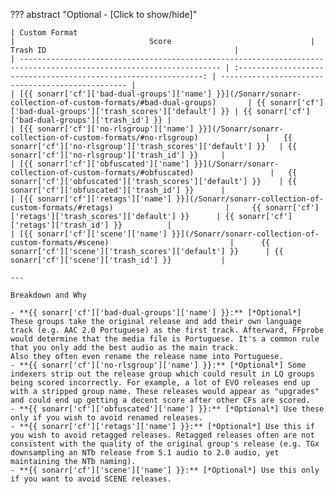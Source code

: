 ??? abstract "Optional - [Click to show/hide]"

    | Custom Format                                                                                                       |                              Score                               | Trash ID                                          |
    | ------------------------------------------------------------------------------------------------------------------- | :--------------------------------------------------------------: | ------------------------------------------------- |
    | [{{ sonarr['cf']['bad-dual-groups']['name'] }}](/Sonarr/sonarr-collection-of-custom-formats/#bad-dual-groups)       | {{ sonarr['cf']['bad-dual-groups']['trash_scores']['default'] }} | {{ sonarr['cf']['bad-dual-groups']['trash_id'] }} |
    | [{{ sonarr['cf']['no-rlsgroup']['name'] }}](/Sonarr/sonarr-collection-of-custom-formats/#no-rlsgroup)               |   {{ sonarr['cf']['no-rlsgroup']['trash_scores']['default'] }}   | {{ sonarr['cf']['no-rlsgroup']['trash_id'] }}     |
    | [{{ sonarr['cf']['obfuscated']['name'] }}](/Sonarr/sonarr-collection-of-custom-formats/#obfuscated)                 |   {{ sonarr['cf']['obfuscated']['trash_scores']['default'] }}    | {{ sonarr['cf']['obfuscated']['trash_id'] }}      |
    | [{{ sonarr['cf']['retags']['name'] }}](/Sonarr/sonarr-collection-of-custom-formats/#retags)                         |     {{ sonarr['cf']['retags']['trash_scores']['default'] }}      | {{ sonarr['cf']['retags']['trash_id'] }}          |
    | [{{ sonarr['cf']['scene']['name'] }}](/Sonarr/sonarr-collection-of-custom-formats/#scene)                           |      {{ sonarr['cf']['scene']['trash_scores']['default'] }}      | {{ sonarr['cf']['scene']['trash_id'] }}           |

    ---

    Breakdown and Why

    - **{{ sonarr['cf']['bad-dual-groups']['name'] }}:** [*Optional*] These groups take the original release and add their own language track (e.g. AAC 2.0 Portuguese) as the first track. Afterward, FFprobe would determine that the media file is Portuguese. It's a common rule that you only add the best audio as the main track.
    Also they often even rename the release name into Portuguese.
    - **{{ sonarr['cf']['no-rlsgroup']['name'] }}:** [*Optional*] Some indexers strip out the release group which could result in LQ groups being scored incorrectly. For example, a lot of EVO releases end up with a stripped group name. These releases would appear as "upgrades" and could end up getting a decent score after other CFs are scored.
    - **{{ sonarr['cf']['obfuscated']['name'] }}:** [*Optional*] Use these only if you wish to avoid renamed releases.
    - **{{ sonarr['cf']['retags']['name'] }}:** [*Optional*] Use this if you wish to avoid retagged releases. Retagged releases often are not consistent with the quality of the original group's release (e.g. TGx downsampling an NTb release from 5.1 audio to 2.0 audio, yet maintaining the NTb naming).
    - **{{ sonarr['cf']['scene']['name'] }}:** [*Optional*] Use this only if you want to avoid SCENE releases.
